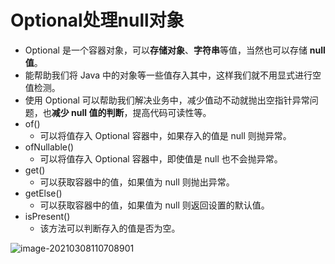 # Optional处理null对象

* Optional 是一个容器对象，可以**存储对象**、**字符串**等值，当然也可以存储 **null 值**。
* 能帮助我们将 Java 中的对象等一些值存入其中，这样我们就不用显式进行空值检测。
* 使用 Optional 可以帮助我们解决业务中，减少值动不动就抛出空指针异常问题，也**减少 null 值的判断**，提高代码可读性等。
* of()
  * 可以将值存入 Optional 容器中，如果存入的值是 null 则抛异常。
* ofNullable()
  * 可以将值存入 Optional 容器中，即使值是 null 也不会抛异常。
* get()
  * 可以获取容器中的值，如果值为 null 则抛出异常。
* getElse()
  * 可以获取容器中的值，如果值为 null 则返回设置的默认值。
* isPresent()
  * 该方法可以判断存入的值是否为空。

![image-20210308110708901](https://cdn.jsdelivr.net/gh/ClareTung/ImageHostingService/img/image-20210308110708901.png)

